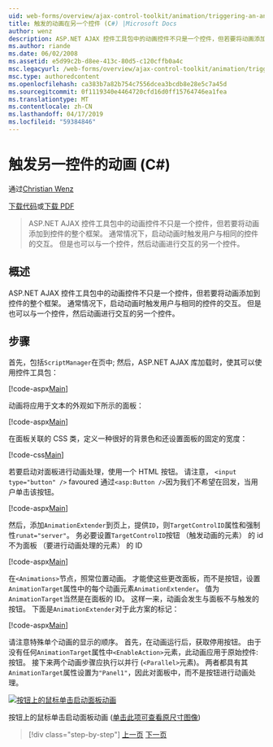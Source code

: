 ```yaml
---
uid: web-forms/overview/ajax-control-toolkit/animation/triggering-an-animation-in-another-control-cs
title: 触发的动画在另一个控件 (C#) |Microsoft Docs
author: wenz
description: ASP.NET AJAX 控件工具包中的动画控件不只是一个控件，但若要将动画添加到控件的整个框架。 通常情况下，启动...
ms.author: riande
ms.date: 06/02/2008
ms.assetid: e5d99c2b-d8ee-413c-80d5-c120cffb0a4c
msc.legacyurl: /web-forms/overview/ajax-control-toolkit/animation/triggering-an-animation-in-another-control-cs
msc.type: authoredcontent
ms.openlocfilehash: ca383b7a82b754c7556dcea3bcdb8e28e5c7a45d
ms.sourcegitcommit: 0f1119340e4464720cfd16d0ff15764746ea1fea
ms.translationtype: MT
ms.contentlocale: zh-CN
ms.lasthandoff: 04/17/2019
ms.locfileid: "59384846"
---
```

# <a name="triggering-an-animation-in-another-control-c"></a>触发另一控件的动画 (C#)

通过[Christian Wenz](https://github.com/wenz)

[下载代码](http://download.microsoft.com/download/f/9/a/f9a26acd-8df4-4484-8a18-199e4598f411/Animation8.cs.zip)或[下载 PDF](http://download.microsoft.com/download/6/7/1/6718d452-ff89-4d3f-a90e-c74ec2d636a3/animation8CS.pdf)

> ASP.NET AJAX 控件工具包中的动画控件不只是一个控件，但若要将动画添加到控件的整个框架。 通常情况下，启动动画时触发用户与相同的控件的交互。 但是也可以与一个控件，然后动画进行交互的另一个控件。


## <a name="overview"></a>概述

ASP.NET AJAX 控件工具包中的动画控件不只是一个控件，但若要将动画添加到控件的整个框架。 通常情况下，启动动画时触发用户与相同的控件的交互。 但是也可以与一个控件，然后动画进行交互的另一个控件。

## <a name="steps"></a>步骤

首先，包括`ScriptManager`在页中; 然后，ASP.NET AJAX 库加载时，使其可以使用控件工具包：

[!code-aspx[Main](triggering-an-animation-in-another-control-cs/samples/sample1.aspx)]

动画将应用于文本的外观如下所示的面板：

[!code-aspx[Main](triggering-an-animation-in-another-control-cs/samples/sample2.aspx)]

在面板关联的 CSS 类，定义一种很好的背景色和还设置面板的固定的宽度：

[!code-css[Main](triggering-an-animation-in-another-control-cs/samples/sample3.css)]

若要启动对面板进行动画处理，使用一个 HTML 按钮。 请注意， `<input type="button" />` favoured 通过`<asp:Button />`因为我们不希望在回发，当用户单击该按钮。

[!code-aspx[Main](triggering-an-animation-in-another-control-cs/samples/sample4.aspx)]

然后，添加`AnimationExtender`到页上，提供`ID`，则`TargetControlID`属性和强制性`runat="server"`。 务必要设置`TargetControlID`按钮 （触发动画的元素） 的 id 不为面板 （要进行动画处理的元素） 的 ID

[!code-aspx[Main](triggering-an-animation-in-another-control-cs/samples/sample5.aspx)]

在`<Animations>`节点，照常位置动画。 才能使这些更改面板，而不是按钮，设置`AnimationTarget`属性中的每个动画元素`AnimationExtender`。 值为`AnimationTarget`当然是在面板的 ID。 这样一来，动画会发生与面板不与触发的按钮。 下面是`AnimationExtender`对于此方案的标记：

[!code-aspx[Main](triggering-an-animation-in-another-control-cs/samples/sample6.aspx)]

请注意特殊单个动画的显示的顺序。 首先，在动画运行后，获取停用按钮。 由于没有任何`AnimationTarget`属性中`<EnableAction>`元素，此动画应用于原始控件: 按钮。 接下来两个动画步骤应执行以并行 (`<Parallel>`元素)。 两者都具有其`AnimationTarget`属性设置为`"Panel1"`，因此对面板中，而不是按钮进行动画处理。


[![按钮上的鼠标单击启动面板动画](triggering-an-animation-in-another-control-cs/_static/image2.png)](triggering-an-animation-in-another-control-cs/_static/image1.png)

按钮上的鼠标单击启动面板动画 ([单击此项可查看原尺寸图像](triggering-an-animation-in-another-control-cs/_static/image3.png))

> [!div class="step-by-step"]
> [上一页](disabling-actions-during-animation-cs.md)
> [下一页](modifying-animations-from-the-server-side-cs.md)
